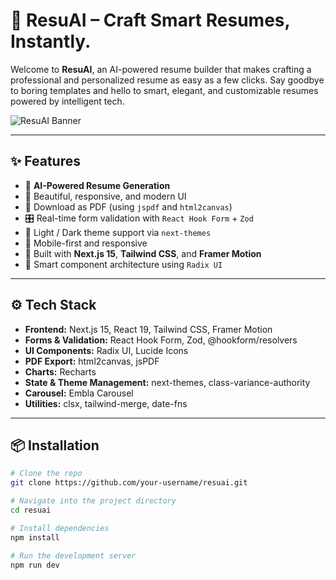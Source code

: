 # 🚀 ResuAI – Craft Smart Resumes, Instantly.

Welcome to **ResuAI**, an AI-powered resume builder that makes crafting a professional and personalized resume as easy as a few clicks. Say goodbye to boring templates and hello to smart, elegant, and customizable resumes powered by intelligent tech.

![ResuAI Banner](https://i.ibb.co/21DtzV05/Screenshot-2025-05-16-162445.png) <!-- Replace with actual image/banner URL -->

---

## ✨ Features

- 🔮 **AI-Powered Resume Generation**
- 🎨 Beautiful, responsive, and modern UI
- 📄 Download as PDF (using `jspdf` and `html2canvas`)
- 🎛️ Real-time form validation with `React Hook Form` + `Zod`
- 🌙 Light / Dark theme support via `next-themes`
- 📱 Mobile-first and responsive
- 🚀 Built with **Next.js 15**, **Tailwind CSS**, and **Framer Motion**
- 🎯 Smart component architecture using `Radix UI`

---

## ⚙️ Tech Stack

- **Frontend:** Next.js 15, React 19, Tailwind CSS, Framer Motion
- **Forms & Validation:** React Hook Form, Zod, @hookform/resolvers
- **UI Components:** Radix UI, Lucide Icons
- **PDF Export:** html2canvas, jsPDF
- **Charts:** Recharts
- **State & Theme Management:** next-themes, class-variance-authority
- **Carousel:** Embla Carousel
- **Utilities:** clsx, tailwind-merge, date-fns

---

## 📦 Installation

```bash
# Clone the repo
git clone https://github.com/your-username/resuai.git

# Navigate into the project directory
cd resuai

# Install dependencies
npm install

# Run the development server
npm run dev
